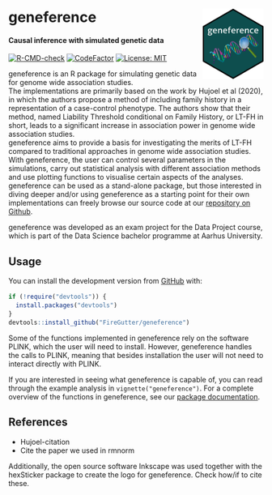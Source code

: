 
<!-- README.md is generated from README.Rmd. Please edit that file -->

# geneference <img src="man/figures/logo.png" align="right" width="120"/>

#### Causal inference with simulated genetic data

<!-- badges: start -->

[![R-CMD-check](https://github.com/FireGutter/geneference/workflows/R-CMD-check/badge.svg)](https://github.com/FireGutter/geneference/actions)
[![CodeFactor](https://www.codefactor.io/repository/github/firegutter/geneference/badge?s=d63fc08844421c6003bc29b6e159ab5051f1f619)](https://www.codefactor.io/repository/github/firegutter/geneference)
[![License:
MIT](https://img.shields.io/badge/License-MIT-yellow.svg)](https://opensource.org/licenses/MIT/)
<!-- badges: end -->

geneference is an R package for simulating genetic data for genome wide
association studies.  
The implementations are primarily based on the work by Hujoel et al
(2020), in which the authors propose a method of including family
history in a representation of a case-control phenotype. The authors
show that their method, named Liability Threshold conditional on Family
History, or LT-FH in short, leads to a significant increase in
association power in genome wide association studies.  
geneference aims to provide a basis for investigating the merits of
LT-FH compared to traditional approaches in genome wide association
studies. With geneference, the user can control several parameters in
the simulations, carry out statistical analysis with different
association methods and use plotting functions to visualise certain
aspects of the analyses.  
geneference can be used as a stand-alone package, but those interested
in diving deeper and/or using geneference as a starting point for their
own implementations can freely browse our source code at our [repository
on Github](https://github.com/FireGutter/geneference/).

geneference was developed as an exam project for the Data Project
course, which is part of the Data Science bachelor programme at Aarhus
University.

## Usage

You can install the development version from
[GitHub](https://github.com/) with:

``` r
if (!require("devtools")) {
  install.packages("devtools")
}
devtools::install_github("FireGutter/geneference")
```

Some of the functions implemented in geneference rely on the software
PLINK, which the user will need to install. However, geneference handles
the calls to PLINK, meaning that besides installation the user will not
need to interact directly with PLINK.

If you are interested in seeing what geneference is capable of, you can
read through the example analysis in `vignette("geneference")`. For a
complete overview of the functions in geneference, see our [package
documentation](https://firegutter.github.io/geneference/reference/index.html).

## References

-   Hujoel-citation
-   Cite the paper we used in rmnorm

Additionally, the open source software Inkscape was used together with
the hexSticker package to create the logo for geneference. Check how/if
to cite these.
